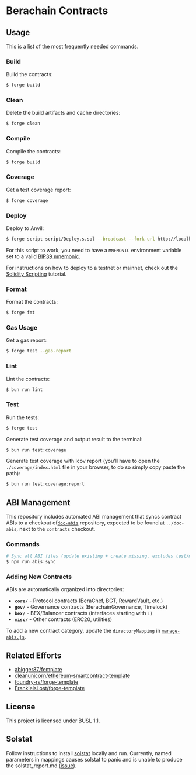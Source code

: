 # Berachain Contracts

## Usage

This is a list of the most frequently needed commands.

### Build

Build the contracts:

```sh
$ forge build
```

### Clean

Delete the build artifacts and cache directories:

```sh
$ forge clean
```

### Compile

Compile the contracts:

```sh
$ forge build
```

### Coverage

Get a test coverage report:

```sh
$ forge coverage
```

### Deploy

Deploy to Anvil:

```sh
$ forge script script/Deploy.s.sol --broadcast --fork-url http://localhost:8545
```

For this script to work, you need to have a `MNEMONIC` environment variable set to a valid
[BIP39 mnemonic](https://iancoleman.io/bip39/).

For instructions on how to deploy to a testnet or mainnet, check out the
[Solidity Scripting](https://book.getfoundry.sh/tutorials/solidity-scripting.html) tutorial.

### Format

Format the contracts:

```sh
$ forge fmt
```

### Gas Usage

Get a gas report:

```sh
$ forge test --gas-report
```

### Lint

Lint the contracts:

```sh
$ bun run lint
```

### Test

Run the tests:

```sh
$ forge test
```

Generate test coverage and output result to the terminal:

```sh
$ bun run test:coverage
```

Generate test coverage with lcov report (you'll have to open the `./coverage/index.html` file in your browser, to do so
simply copy paste the path):

```sh
$ bun run test:coverage:report
```

## ABI Management

This repository includes automated ABI management that syncs contract ABIs to a checkout of[`doc-abis`](https://github.com/berachain/doc-abis) repository, expected to be found at `../doc-abis`, next to the `contracts` checkout.

### Commands

```sh
# Sync all ABI files (update existing + create missing, excludes test/mock contracts)
$ npm run abis:sync
```

### Adding New Contracts

ABIs are automatically organized into directories:

- **`core/`** - Protocol contracts (BeraChef, BGT, RewardVault, etc.)
- **`gov/`** - Governance contracts (BerachainGovernance, Timelock)
- **`bex/`** - BEX/Balancer contracts (interfaces starting with `I`)
- **`misc/`** - Other contracts (ERC20, utilities)

To add a new contract category, update the `directoryMapping` in [`manage-abis.js`](./manage-abis.js).

## Related Efforts

- [abigger87/femplate](https://github.com/abigger87/femplate)
- [cleanunicorn/ethereum-smartcontract-template](https://github.com/cleanunicorn/ethereum-smartcontract-template)
- [foundry-rs/forge-template](https://github.com/foundry-rs/forge-template)
- [FrankieIsLost/forge-template](https://github.com/FrankieIsLost/forge-template)

## License

This project is licensed under BUSL 1.1.

## Solstat

Follow instructions to install [solstat](https://github.com/0xKitsune/solstat) locally and run. Currently, named
parameters in mappings causes solstat to panic and is unable to produce the solstat_report.md
([issue](https://github.com/0xKitsune/solstat/issues/87)).
